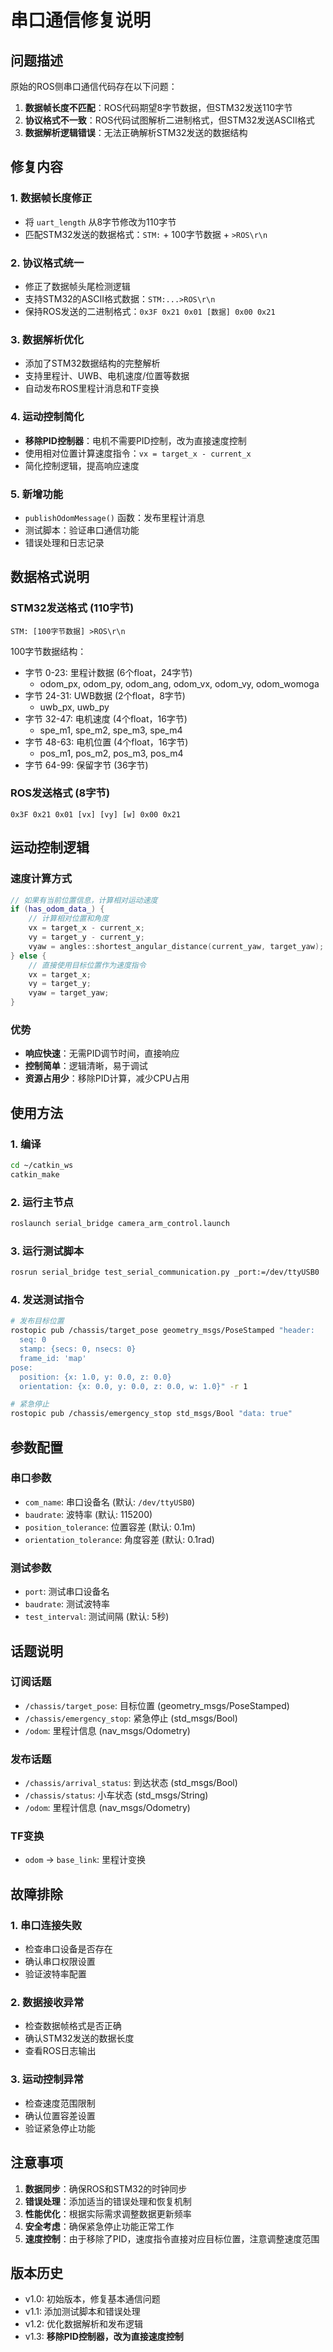 # 串口通信修复说明

## 问题描述

原始的ROS侧串口通信代码存在以下问题：

1. **数据帧长度不匹配**：ROS代码期望8字节数据，但STM32发送110字节
2. **协议格式不一致**：ROS代码试图解析二进制格式，但STM32发送ASCII格式
3. **数据解析逻辑错误**：无法正确解析STM32发送的数据结构

## 修复内容

### 1. 数据帧长度修正
- 将 `uart_length` 从8字节修改为110字节
- 匹配STM32发送的数据格式：`STM:` + 100字节数据 + `>ROS\r\n`

### 2. 协议格式统一
- 修正了数据帧头尾检测逻辑
- 支持STM32的ASCII格式数据：`STM:...>ROS\r\n`
- 保持ROS发送的二进制格式：`0x3F 0x21 0x01 [数据] 0x00 0x21`

### 3. 数据解析优化
- 添加了STM32数据结构的完整解析
- 支持里程计、UWB、电机速度/位置等数据
- 自动发布ROS里程计消息和TF变换

### 4. 运动控制简化
- **移除PID控制器**：电机不需要PID控制，改为直接速度控制
- 使用相对位置计算速度指令：`vx = target_x - current_x`
- 简化控制逻辑，提高响应速度

### 5. 新增功能
- `publishOdomMessage()` 函数：发布里程计消息
- 测试脚本：验证串口通信功能
- 错误处理和日志记录

## 数据格式说明

### STM32发送格式 (110字节)
```
STM: [100字节数据] >ROS\r\n
```

100字节数据结构：
- 字节 0-23: 里程计数据 (6个float，24字节)
  - odom_px, odom_py, odom_ang, odom_vx, odom_vy, odom_womoga
- 字节 24-31: UWB数据 (2个float，8字节)
  - uwb_px, uwb_py
- 字节 32-47: 电机速度 (4个float，16字节)
  - spe_m1, spe_m2, spe_m3, spe_m4
- 字节 48-63: 电机位置 (4个float，16字节)
  - pos_m1, pos_m2, pos_m3, pos_m4
- 字节 64-99: 保留字节 (36字节)

### ROS发送格式 (8字节)
```
0x3F 0x21 0x01 [vx] [vy] [w] 0x00 0x21
```

## 运动控制逻辑

### 速度计算方式
```cpp
// 如果有当前位置信息，计算相对运动速度
if (has_odom_data_) {
    // 计算相对位置和角度
    vx = target_x - current_x;
    vy = target_y - current_y;
    vyaw = angles::shortest_angular_distance(current_yaw, target_yaw);
} else {
    // 直接使用目标位置作为速度指令
    vx = target_x;
    vy = target_y;
    vyaw = target_yaw;
}
```

### 优势
- **响应快速**：无需PID调节时间，直接响应
- **控制简单**：逻辑清晰，易于调试
- **资源占用少**：移除PID计算，减少CPU占用

## 使用方法

### 1. 编译
```bash
cd ~/catkin_ws
catkin_make
```

### 2. 运行主节点
```bash
roslaunch serial_bridge camera_arm_control.launch
```

### 3. 运行测试脚本
```bash
rosrun serial_bridge test_serial_communication.py _port:=/dev/ttyUSB0
```

### 4. 发送测试指令
```bash
# 发布目标位置
rostopic pub /chassis/target_pose geometry_msgs/PoseStamped "header:
  seq: 0
  stamp: {secs: 0, nsecs: 0}
  frame_id: 'map'
pose:
  position: {x: 1.0, y: 0.0, z: 0.0}
  orientation: {x: 0.0, y: 0.0, z: 0.0, w: 1.0}" -r 1

# 紧急停止
rostopic pub /chassis/emergency_stop std_msgs/Bool "data: true"
```

## 参数配置

### 串口参数
- `com_name`: 串口设备名 (默认: `/dev/ttyUSB0`)
- `baudrate`: 波特率 (默认: 115200)
- `position_tolerance`: 位置容差 (默认: 0.1m)
- `orientation_tolerance`: 角度容差 (默认: 0.1rad)

### 测试参数
- `port`: 测试串口设备名
- `baudrate`: 测试波特率
- `test_interval`: 测试间隔 (默认: 5秒)

## 话题说明

### 订阅话题
- `/chassis/target_pose`: 目标位置 (geometry_msgs/PoseStamped)
- `/chassis/emergency_stop`: 紧急停止 (std_msgs/Bool)
- `/odom`: 里程计信息 (nav_msgs/Odometry)

### 发布话题
- `/chassis/arrival_status`: 到达状态 (std_msgs/Bool)
- `/chassis/status`: 小车状态 (std_msgs/String)
- `/odom`: 里程计信息 (nav_msgs/Odometry)

### TF变换
- `odom` → `base_link`: 里程计变换

## 故障排除

### 1. 串口连接失败
- 检查串口设备是否存在
- 确认串口权限设置
- 验证波特率配置

### 2. 数据接收异常
- 检查数据帧格式是否正确
- 确认STM32发送的数据长度
- 查看ROS日志输出

### 3. 运动控制异常
- 检查速度范围限制
- 确认位置容差设置
- 验证紧急停止功能

## 注意事项

1. **数据同步**：确保ROS和STM32的时钟同步
2. **错误处理**：添加适当的错误处理和恢复机制
3. **性能优化**：根据实际需求调整数据更新频率
4. **安全考虑**：确保紧急停止功能正常工作
5. **速度控制**：由于移除了PID，速度指令直接对应目标位置，注意调整速度范围

## 版本历史

- v1.0: 初始版本，修复基本通信问题
- v1.1: 添加测试脚本和错误处理
- v1.2: 优化数据解析和发布逻辑
- v1.3: **移除PID控制器，改为直接速度控制**
